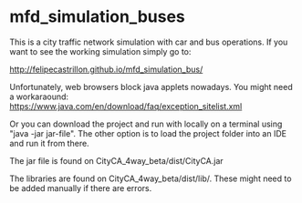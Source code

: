 # mfd_simulation_buses

This is a city traffic network simulation with car and bus operations. If you want to see the working simulation simply go to:

http://felipecastrillon.github.io/mfd_simulation_bus/

Unfortunately, web browsers block java applets nowadays. You might need a workaraound: https://www.java.com/en/download/faq/exception_sitelist.xml

Or you can download the project and run with locally on a terminal using "java -jar jar-file". The other option is to load the project folder into an IDE and run it from there. 

The jar file is found on CityCA_4way_beta/dist/CityCA.jar

The libraries are found on CityCA_4way_beta/dist/lib/. These might need to be added manually if there are errors.
